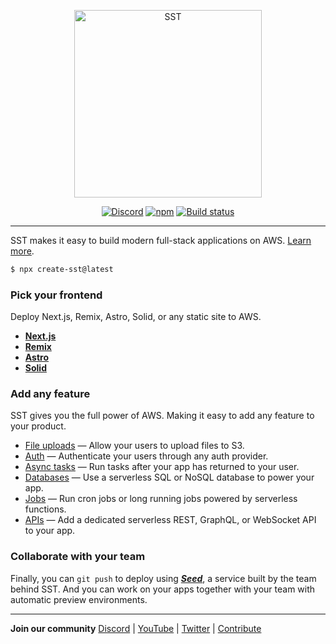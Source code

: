 <p align="center">
  <a href="https://sst.dev/">
    <img alt="SST" src="https://raw.githubusercontent.com/serverless-stack/identity/main/variants/sst-full.svg" width="300" />
  </a>
</p>

<p align="center">
  <a href="https://sst.dev/discord"><img alt="Discord" src="https://img.shields.io/discord/983865673656705025?style=flat-square" /></a>
  <a href="https://www.npmjs.com/package/sst"><img alt="npm" src="https://img.shields.io/npm/v/sst.svg?style=flat-square" /></a>
  <a href="https://github.com/serverless-stack/sst/actions/workflows/test.yml"><img alt="Build status" src="https://img.shields.io/github/actions/workflow/status/serverless-stack/sst/test.yml?style=flat-square&branch=master" /></a>
</p>

---

SST makes it easy to build modern full-stack applications on AWS. [Learn more](https://docs.sst.dev/what-is-sst).

```bash
$ npx create-sst@latest
```

### Pick your frontend

Deploy Next.js, Remix, Astro, Solid, or any static site to AWS.

- [**Next.js**](https://docs.sst.dev/start/nextjs)
- [**Remix**](https://docs.sst.dev/constructs/RemixSite)
- [**Astro**](https://docs.sst.dev/start/astro)
- [**Solid**](https://docs.sst.dev/constructs/SolidStartSite)

### Add any feature

SST gives you the full power of AWS. Making it easy to add any feature to your product.

- [File uploads](https://docs.sst.dev/file-uploads) — Allow your users to upload files to S3.
- [Auth](https://docs.sst.dev/auth) — Authenticate your users through any auth provider.
- [Async tasks](https://docs.sst.dev/async-tasks) — Run tasks after your app has returned to your user.
- [Databases](https://docs.sst.dev/databases) — Use a serverless SQL or NoSQL database to power your app.
- [Jobs](https://docs.sst.dev/cron-jobs) — Run cron jobs or long running jobs powered by serverless functions.
- [APIs](https://docs.sst.dev/apis) — Add a dedicated serverless REST, GraphQL, or WebSocket API to your app.

### Collaborate with your team

Finally, you can `git push` to deploy using [_**Seed**_](https://seed.run), a service built by the team behind SST. And you can work on your apps together with your team with automatic preview environments.

---

**Join our community** [Discord](https://sst.dev/discord) | [YouTube](https://www.youtube.com/c/sst-dev) | [Twitter](https://twitter.com/SST_dev) | [Contribute](CONTRIBUTING.md)
